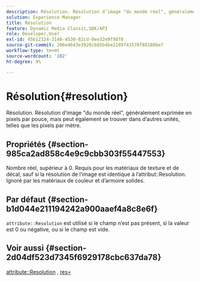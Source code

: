 ```yaml
---
description: Résolution. Résolution d’image "du monde réel", généralement exprimée en pixels par pouce, mais peut également se trouver dans d’autres unités, telles que les pixels par mètre.
solution: Experience Manager
title: Résolution
feature: Dynamic Media Classic,SDK/API
role: Developer,User
exl-id: 45b12324-3148-4530-82cd-0ee32e9f98f8
source-git-commit: 206e4643e3926cb85b4be2189743578f88180be7
workflow-type: tm+mt
source-wordcount: '102'
ht-degree: 4%

---
```


# Résolution{#resolution}

Résolution. Résolution d’image &quot;du monde réel&quot;, généralement exprimée en pixels par pouce, mais peut également se trouver dans d’autres unités, telles que les pixels par mètre.

## Propriétés {#section-985ca2ad858c4e9c9cbb303f55447553}

Nombre réel, supérieur à 0. Requis pour les matériaux de texture et de décal, sauf si la résolution de l’image est identique à l’attribut::Resolution. Ignoré par les matériaux de couleur et d’armoire solides.

## Par défaut {#section-b1d044e211194242a900aaef4a8c8e6f}

`attribute::Resolution` est utilisé si le champ n’est pas présent, si la valeur est 0 ou négative, ou si le champ est vide.

## Voir aussi {#section-2d04df523d7345f6929178cbc637da78}

[attribute::Resolution](../../../../../ir-api/material-cat/image-rendering-api-ref/c-ir-material-catalog/c-ir-material-data-reference/r-ir-resolution-dataref.md#reference-09fe14e6bfbf4db6b7f4369fffecc806) , [res=](../../../../../ir-api/http-protocol/image-rendering-api-ref/c-ir-http-protocol-ref/c-ir-http-protocol-command-reference/r-ir-res.md#reference-0ad9de8887144c83a6db97b4994f7c04)
